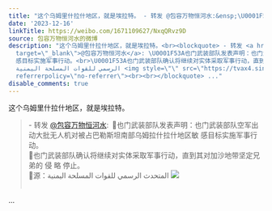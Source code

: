 ```yaml
---
title: "这个乌姆里什拉什地区，就是埃拉特。 - 转发 @包容万物恒河水:&ensp;\U0001F53A也门武装部队发表声明：也门武装部队空军出动大批无人机对被占巴勒斯坦南部乌姆拉什拉什..."
date: '2023-12-16'
linkTitle: https://weibo.com/1671109627/NxqQRvz9D
source: 包容万物恒河水的微博
description: "这个乌姆里什拉什地区，就是埃拉特。<br><blockquote> - 转发 <a href=\"https://weibo.com/1671109627\"
  target=\"_blank\">@包容万物恒河水</a>: \U0001F53A也门武装部队发表声明：也门武装部队空军出动大批无人机对被占巴勒斯坦南部乌姆拉什拉什地区敏
  感目标实施军事行动。<br>\U0001F53A也门武装部队确认将继续对实体采取军事行动，直到其对加沙地带坚定兄弟的 侵 略 停止。<br>\U0001F53A源：المتحدث
  الرسمي للقوات المسلحة اليمنية <img style=\"\" src=\"https://tvax4.sinaimg.cn/large/639b1bfbly1hkvv6up2azj20c10odwo8.jpg\"
  referrerpolicy=\"no-referrer\"><br><br></blockquote> ..."
disable_comments: true
---
```

这个乌姆里什拉什地区，就是埃拉特。<br><blockquote> - 转发 <a href="https://weibo.com/1671109627" target="_blank">@包容万物恒河水</a>: 🔺也门武装部队发表声明：也门武装部队空军出动大批无人机对被占巴勒斯坦南部乌姆拉什拉什地区敏 感目标实施军事行动。<br>🔺也门武装部队确认将继续对实体采取军事行动，直到其对加沙地带坚定兄弟的 侵 略 停止。<br>🔺源：المتحدث الرسمي للقوات المسلحة اليمنية <img style="" src="https://tvax4.sinaimg.cn/large/639b1bfbly1hkvv6up2azj20c10odwo8.jpg" referrerpolicy="no-referrer"><br><br></blockquote> ...